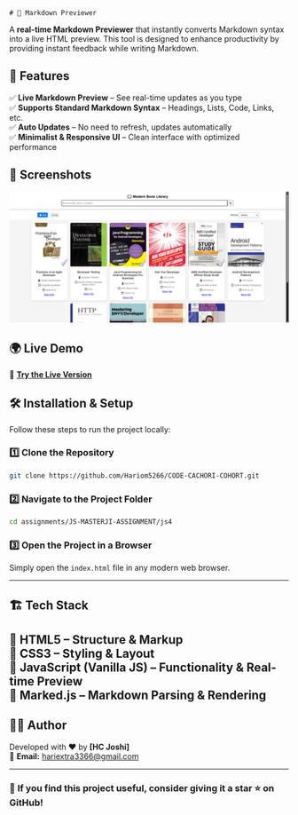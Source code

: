     # 📝 Markdown Previewer

A **real-time Markdown Previewer** that instantly converts Markdown syntax into a live HTML preview. This tool is designed to enhance productivity by providing instant feedback while writing Markdown.

## 🚀 Features  
✅ **Live Markdown Preview** – See real-time updates as you type  
✅ **Supports Standard Markdown Syntax** – Headings, Lists, Code, Links, etc.  
✅ **Auto Updates** – No need to refresh, updates automatically  
✅ **Minimalist & Responsive UI** – Clean interface with optimized performance  

## 📸 Screenshots  
![Markdown Previewer Screenshot](./screenshot.png)  

## 🌍 Live Demo  
🔗 **[Try the Live Version](https://masterji-js-assignments.netlify.app/js5.html)**  

## 🛠️ Installation & Setup  
Follow these steps to run the project locally:  

### **1️⃣ Clone the Repository**  
```sh
git clone https://github.com/Hariom5266/CODE-CACHORI-COHORT.git
```

### **2️⃣ Navigate to the Project Folder**  
```sh
cd assignments/JS-MASTERJI-ASSIGNMENT/js4
```

### **3️⃣ Open the Project in a Browser**  
Simply open the `index.html` file in any modern web browser.  

---

## 🏗️ Tech Stack  
🔹 **HTML5** – Structure & Markup  
🔹 **CSS3** – Styling & Layout  
🔹 **JavaScript (Vanilla JS)** – Functionality & Real-time Preview  
🔹 **Marked.js** – Markdown Parsing & Rendering  
---

## 👨‍💻 Author  
Developed with ❤️ by **[HC Joshi]**  
📧 **Email:** hariextra3366@gmail.com 

---

### 🌟 **If you find this project useful, consider giving it a star ⭐ on GitHub!**  


